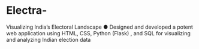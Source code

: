 # Electra-
Visualizing India’s Electoral Landscape ● Designed and developed a potent web application using HTML, CSS, Python (Flask) , and SQL for visualizing and analyzing Indian election data
